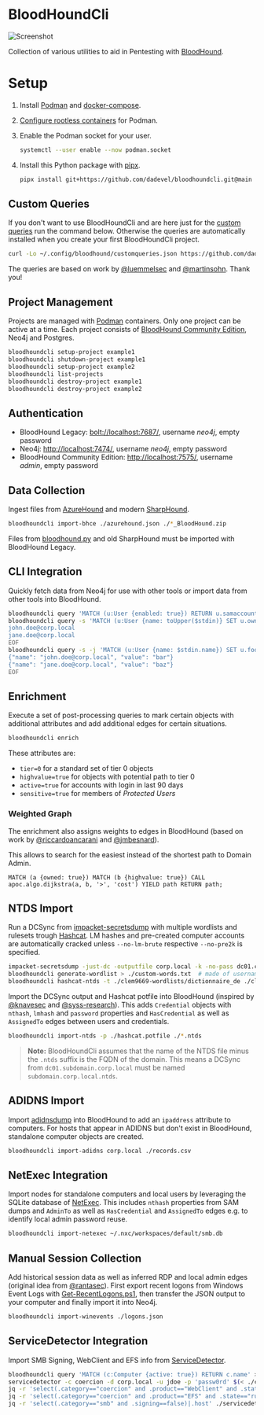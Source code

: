 # BloodHoundCli

![Screenshot](./assets/demo.png)

Collection of various utilities to aid in Pentesting with [BloodHound](https://github.com/bloodhoundad/bloodhound).

# Setup

1. Install [Podman](https://github.com/containers/podman) and [docker-compose](https://github.com/docker/compose).
2. [Configure rootless containers](https://github.com/containers/podman/blob/main/docs/tutorials/rootless_tutorial.md) for Podman.
3. Enable the Podman socket for your user.

    ~~~ bash
    systemctl --user enable --now podman.socket
    ~~~

3. Install this Python package with [pipx](https://github.com/pypa/pipx).

    ~~~ bash
    pipx install git+https://github.com/dadevel/bloodhoundcli.git@main
    ~~~

## Custom Queries

If you don't want to use BloodHoundCli and are here just for the [custom queries](./bloodhoundcli/data/customqueries.json) run the command below.
Otherwise the queries are automatically installed when you create your first BloodHoundCli project.

~~~ bash
curl -Lo ~/.config/bloodhound/customqueries.json https://github.com/dadevel/bloodhoundcli/raw/main/bloodhoundcli/data/customqueries.json
~~~

The queries are based on work by [@luemmelsec](https://github.com/LuemmelSec/Custom-BloodHound-Queries) and [@martinsohn](https://gist.github.com/martinsohn/3f6122c7486ca3ffcaa444772f1a35f2).
Thank you!

## Project Management

Projects are managed with [Podman](https://github.com/containers/podman) containers.
Only one project can be active at a time.
Each project consists of [BloodHound Community Edition](https://github.com/specterops/bloodhound), Neo4j and Postgres.

~~~ bash
bloodhoundcli setup-project example1
bloodhoundcli shutdown-project example1
bloodhoundcli setup-project example2
bloodhoundcli list-projects
bloodhoundcli destroy-project example1
bloodhoundcli destroy-project example2
~~~

## Authentication

- BloodHound Legacy: <bolt://localhost:7687/>, username *neo4j*, empty password
- Neo4j: <http://localhost:7474/>, username *neo4j*, empty password
- BloodHound Community Edition: <http://localhost:7575/>, username *admin*, empty password

## Data Collection

Ingest files from [AzureHound](https://github.com/SpecterOps/AzureHound) and modern [SharpHound](https://github.com/bloodhoundad/sharphound).

~~~ bash
bloodhoundcli import-bhce ./azurehound.json ./*_BloodHound.zip
~~~

Files from [bloodhound.py](https://github.com/dirkjanm/bloodhound.py) and old SharpHound must be imported with BloodHound Legacy.

## CLI Integration

Quickly fetch data from Neo4j for use with other tools or import data from other tools into BloodHound.

~~~ bash
bloodhoundcli query 'MATCH (u:User {enabled: true}) RETURN u.samaccountname' > ./users.txt
bloodhoundcli query -s 'MATCH (u:User {name: toUpper($stdin)} SET u.owned=true RETURN u.name' << EOF
john.doe@corp.local
jane.doe@corp.local
EOF
bloodhoundcli query -s -j 'MATCH (u:User {name: $stdin.name}) SET u.foo=$stdin.value RETURN u.name' << EOF
{"name": "john.doe@corp.local", "value": "bar"}
{"name": "jane.doe@corp.local", "value": "baz"}
EOF
~~~

## Enrichment

Execute a set of post-processing queries to mark certain objects with additional attributes and add additional edges for certain situations.

~~~ bash
bloodhoundcli enrich
~~~

These attributes are:

- `tier=0` for a standard set of tier 0 objects
- `highvalue=true` for objects with potential path to tier 0
- `active=true` for accounts with login in last 90 days
- `sensitive=true` for members of *Protected Users*

### Weighted Graph

The enrichment also assigns weights to edges in BloodHound (based on work by [@riccardoancarani](https://riccardoancarani.github.io/2019-11-08-not-all-paths-are-equal/) and [@jmbesnard](https://www.linkedin.com/pulse/graph-theory-assess-active-directory-smartest-vs-shortest-besnard-0qgle)).

This allows to search for the easiest instead of the shortest path to Domain Admin.

~~~ cypher
MATCH (a {owned: true}) MATCH (b {highvalue: true}) CALL apoc.algo.dijkstra(a, b, '>', 'cost') YIELD path RETURN path;
~~~

## NTDS Import

Run a DCSync from [impacket-secretsdump](https://github.com/fortra/impacket) with multiple wordlists and rulesets trough [Hashcat](https://github.com/hashcat/hashcat).
LM hashes and pre-created computer accounts are automatically cracked unless `--no-lm-brute` respective `--no-pre2k` is specified.

~~~ bash
impacket-secretsdump -just-dc -outputfile corp.local -k -no-pass dc01.corp.local
bloodhoundcli generate-wordlist > ./custom-words.txt  # made of usernames, descriptions, etc.
bloodhoundcli hashcat-ntds -t ./clem9669-wordlists/dictionnaire_de ./clem9669-hashcat-rules/clem9669_medium.rule -t ./custom-words.txt ./unicorn-hashcat-rules/unicorn\ rules/SuperUnicorn.rule -t ./weakpass-3.txt ./unicorn-hashcat-rules/unicorn\ rules/Unicorn250.rule -p ./hashcat.potfile ./*.ntds
~~~

Import the DCSync output and Hashcat potfile into BloodHound (inspired by [@knavesec](https://github.com/knavesec/max) and [@syss-research](https://github.com/syss-research/hashcathelper)).
This adds `Credential` objects with `nthash`, `lmhash` and `password` properties and `HasCredential` as well as `AssignedTo` edges between users and credentials.

~~~ bash
bloodhoundcli import-ntds -p ./hashcat.potfile ./*.ntds
~~~

> **Note:**
> BloodHoundCli assumes that the name of the NTDS file minus the `.ntds` suffix is the FQDN of the domain.
> This means a DCSync from `dc01.subdomain.corp.local` must be named `subdomain.corp.local.ntds`.

## ADIDNS Import

Import [adidnsdump](https://github.com/dirkjanm/adidnsdump) into BloodHound to add an `ipaddress` attribute to computers.
For hosts that appear in ADIDNS but don't exist in BloodHound, standalone computer objects are created.

~~~ bash
bloodhoundcli import-adidns corp.local ./records.csv
~~~

## NetExec Integration

Import nodes for standalone computers and local users by leveraging the SQLite database of [NetExec](https://github.com/pennyw0rth/netexec).
This includes `nthash` properties from SAM dumps and `AdminTo` as well as `HasCredential` and `AssignedTo` edges e.g. to identify local admin password reuse.

~~~ bash
bloodhoundcli import-netexec ~/.nxc/workspaces/default/smb.db
~~~

## Manual Session Collection

Add historical session data as well as inferred RDP and local admin edges (original idea from [@rantasec](https://medium.com/@rantasec/bloodhound-for-blue-teams-windows-event-id-4624-a259c76ee09e)).
First export recent logons from Windows Event Logs with [Get-RecentLogons.ps1](./Get-RecentLogons.ps1), then transfer the JSON output to your computer and finally import it into Neo4j.

~~~ bash
bloodhoundcli import-winevents ./logons.json
~~~

## ServiceDetector Integration

Import SMB Signing, WebClient and EFS info from [ServiceDetector](https://github.com/dadevel/servicedetector).

~~~ bash
bloodhoundcli query 'MATCH (c:Computer {active: true}) RETURN c.name' > ./computers.txt
servicedetector -c coercion -d corp.local -u jdoe -p 'passw0rd' $(< ./computers.txt) | tee -a ./servicedetector.json
jq -r 'select(.category=="coercion" and .product=="WebClient" and .state=="running")|.host' ./servicedetector.json | bloodhoundcli query -s 'MATCH (c:Computer {name: $stdin}) SET c.webclient=true RETURN c.name'
jq -r 'select(.category=="coercion" and .product=="EFS" and .state=="running")|.host' ./servicedetector.json | bloodhoundcli query -s 'MATCH (c:Computer {name: $stdin}) SET c.efs=true RETURN c.name'
jq -r 'select(.category=="smb" and .signing==false)|.host' ./servicedetector.json | bloodhoundcli query -s 'MATCH (c:Computer {name: $stdin}) SET c.smbsigning=false RETURN c.name'
~~~
